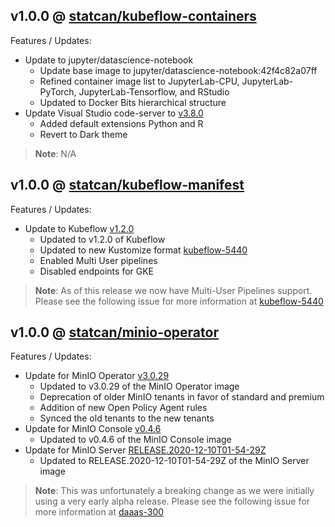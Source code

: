 ## v1.0.0 @ [statcan/kubeflow-containers](https://github.com/statcan/kubeflow-containers/releases/tag/v1.0.0)

Features / Updates:

- Update to jupyter/datascience-notebook
  - Update base image to jupyter/datascience-notebook:42f4c82a07ff
  - Refined container image list to JupyterLab-CPU, JupyterLab-PyTorch, JupyterLab-Tensorflow, and RStudio
  - Updated to Docker Bits hierarchical structure
- Update Visual Studio code-server to [v3.8.0](https://github.com/cdr/code-server/releases/tag/v3.8.0)
  - Added default extensions Python and R
  - Revert to Dark theme

> **Note**: N/A

## v1.0.0 @ [statcan/kubeflow-manifest](https://github.com/statcan/kubeflow-manifest/releases/tag/v1.0.0)

Features / Updates:

- Update to Kubeflow [v1.2.0](https://github.com/kubeflow/kubeflow/releases/tag/v1.2.0)
  - Updated to v1.2.0 of Kubeflow
  - Updated to new Kustomize format [kubeflow-5440](https://github.com/kubeflow/kubeflow/issues/5440)
  - Enabled Multi User pipelines
  - Disabled endpoints for GKE

> **Note**: As of this release we now have Multi-User Pipelines support. Please see the following issue for more information at [kubeflow-5440](https://github.com/kubeflow/kubeflow/issues/5440)

## v1.0.0 @ [statcan/minio-operator](https://github.com/statcan/minio-operator/releases/tag/v1.0.0)

Features / Updates:

- Update for MinIO Operator [v3.0.29](https://github.com/minio/operator/releases/tag/v3.0.29)
  - Updated to v3.0.29 of the MinIO Operator image
  - Deprecation of older MinIO tenants in favor of standard and premium
  - Addition of new Open Policy Agent rules
  - Synced the old tenants to the new tenants
- Update for MinIO Console [v0.4.6](https://github.com/minio/console/releases/tag/v0.4.6)
  - Updated to v0.4.6 of the MinIO Console image
- Update for MinIO Server [RELEASE.2020-12-10T01-54-29Z](https://github.com/minio/minio/tree/RELEASE.2020-12-10T01-54-29Z)
  - Updated to RELEASE.2020-12-10T01-54-29Z of the MinIO Server image

> **Note**: This was unfortunately a breaking change as we were initially using a very early alpha release. Please see the following issue for more information at [daaas-300](https://github.com/StatCan/daaas/issues/300)
